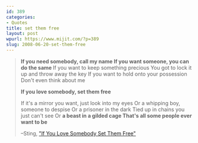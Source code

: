 ```yaml
---
id: 389
categories:
- Quotes
title: set them free
layout: post
wpurl: https://www.mijit.com/?p=389
slug: 2008-06-20-set-them-free
---
```

<blockquote><strong>If you need somebody, call my name
If you want someone, you can do the same
</strong>If you want to keep something precious
You got to lock it up and throw away the key
If you want to hold onto your possession
Don't even think about me

<strong>If you love somebody, set them free</strong>

If it's a mirror you want, just look into my eyes
Or a whipping boy, someone to despise
Or a prisoner in the dark
Tied up in chains you just can't see
Or <strong>a beast in a gilded cage
That's all some people ever want to be</strong>

–Sting, <a href="https://www.amazon.com/exec/obidos/ASIN/B000002GFA/ref=nosim/mijitcom">"If You Love Somebody Set Them Free"</a></blockquote>
